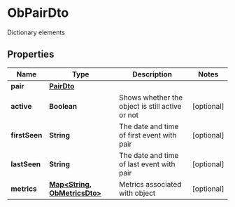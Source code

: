

# ObPairDto

Dictionary elements

## Properties

| Name | Type | Description | Notes |
|------------ | ------------- | ------------- | -------------|
|**pair** | [**PairDto**](PairDto.md) |  |  |
|**active** | **Boolean** | Shows whether the object is still active or not |  [optional] |
|**firstSeen** | **String** | The date and time of first event with pair |  [optional] |
|**lastSeen** | **String** | The date and time of last event with pair |  [optional] |
|**metrics** | [**Map&lt;String, ObMetricsDto&gt;**](ObMetricsDto.md) | Metrics associated with object |  [optional] |




